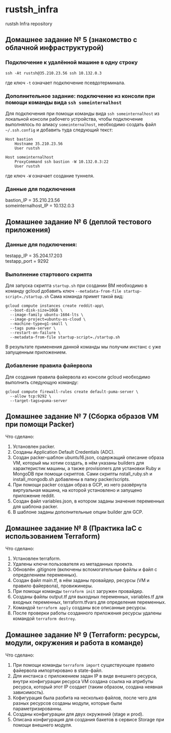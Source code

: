 # rustsh_infra
rustsh Infra repository

## Домашнее задание № 5 (знакомство с облачной инфраструктурой)

### Подключение к удалённой машине в одну строку
```
ssh -At rustsh@35.210.23.56 ssh 10.132.0.3
```
где ключ `-t` означает подключение псевдотерминала.

### Дополнительное задание: подключение из консоли при помощи команды вида `ssh someinternalhost` 
Для подключения при помощи команды вида `ssh someinternalhost` из локальной консоли рабочего устройства, чтобы подключение выполнялось по алиасу `someinternalhost`, необходимо создать файл `~/.ssh.config` и добавить туда следующий текст:
```
Host bastion
	Hostname 35.210.23.56
	User rustsh
	
Host someinternalhost
	ProxyCommand ssh bastion -W 10.132.0.3:22
	User rustsh
```
где ключ `-W` означает создание туннеля.

### Данные для подключения
bastion_IP = 35.210.23.56  
someinternalhost_IP = 10.132.0.3

## Домашнее задание № 6 (деплой тестового приложения)

### Данные для подключения:
testapp_IP = 35.204.17.203  
testapp_port = 9292

### Выполнение стартового скрипта
Для запуска скрипта `startup.sh` при создании ВМ необходимо в команду gcloud добавить ключ `--metadata-from-file startup-script=./startup.sh`
Сама команда примет такой вид:
```
gcloud compute instances create reddit-app\
  --boot-disk-size=10GB \
  --image-family ubuntu-1604-lts \
  --image-project=ubuntu-os-cloud \
  --machine-type=g1-small \
  --tags puma-server \
  --restart-on-failure \
  --metadata-from-file startup-script=./startup.sh
```
В результате применения данной команды мы получим инстанс с уже запущенным приложением.

### Добавление правила файервола
Для создания правила файервола из консоли gcloud необходимо выполнить следующую команду:
```
gcloud compute firewall-rules create default-puma-server \
  --allow tcp:9292 \
  --target-tags=puma-server
```

## Домашнее задание № 7 (Сборка образов VM  при помощи Packer)

Что сделано:
1. Установлен packer.
2. Созданы Application Default Credentials (ADC).
3. Создан packer-шаблон ubuntu16.json, содержащий описание образа VM, который мы хотим создать, в нём указаны builders для характеристик машины, а также provisioners для установки Ruby и MongoDB при помощи скриптов. Сами скрипты nstall_ruby.sh и install_mongodb.sh добавлены в папку packer/scripts.
4. При помощи packer создан образ в GCP, из него развёрнута виртуальная машина, на которой установлено и запущено приложение reddit.
5. Создан файл variables.json, в котором заданы значения переменных для шаблона packer.
6. В шаблоне заданы дополнительные опции builder для GCP.

## Домашнее задание № 8 (Практика IaC  с использованием Terraform)

Что сделано:
1. Установлен terraform.
2. Удалены ключи пользователя из метаданных проекта.
3. Обновлён .gitignore (включены вспомогательные файлы и файл с определением переменных).
4. Создан файл main.tf, в нём заданы провайдер, ресурсы (VM и правило файервола), провижинеры.
5. При помощи команды `terraform init` загружен провайдер.
6. Созданы файлы output.tf для выходных переменных, variables.tf для входных переменных, terraform.tfvars для определения переменных.
7. Командой `terraform apply` созданы все описанные ресурсы.
8. После проверки работы созданного приложения ресурсы удалены командой `terraform destroy`.

## Домашнее задание № 9 (Terraform: ресурсы, модули, окружения и работа в команде)

Что сделано:
1. При помощи команды `terraform import` существующее правило файервола импортировано в state-файл.
2. Для инстанса с приложением задан IP в виде внешнего ресурса, внутри конфигурации ресурса VM создана ссылка на атрибуты ресурса, который этот IP создает (таким образом, создана неявная зависимость).
3. Кофигурация была разбита на несколько файлов, после чего для разных ресурсов созданы модули, которые были параметризированны.
4. Созданы конфигурации для двух окружений (stage и prod).
5. Описана конфигурация для создания бакетов в сервисе Storage при помощи внешнего модуля.
